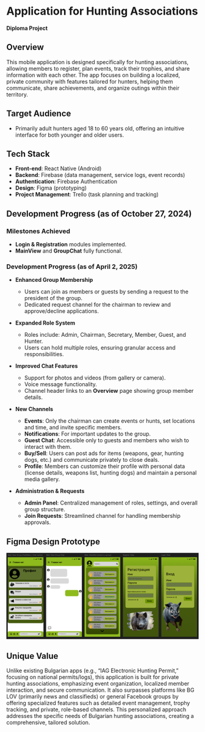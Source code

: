 # Application for Hunting Associations
**Diploma Project**

## Overview
This mobile application is designed specifically for hunting associations, allowing members to register, plan events, track their trophies, and share information with each other. The app focuses on building a localized, private community with features tailored for hunters, helping them communicate, share achievements, and organize outings within their territory.

## Target Audience
- Primarily adult hunters aged 18 to 60 years old, offering an intuitive interface for both younger and older users.

## Tech Stack
- **Front-end**: React Native (Android)
- **Backend**: Firebase (data management, service logs, event records)
- **Authentication**: Firebase Authentication
- **Design**: Figma (prototyping)
- **Project Management**: Trello (task planning and tracking)

## Development Progress (as of October 27, 2024)
### Milestones Achieved
- **Login & Registration** modules implemented.
- **MainView** and **GroupChat** fully functional.

### Development Progress (as of April 2, 2025)
- **Enhanced Group Membership**  
  - Users can join as members or guests by sending a request to the president of the group.  
  - Dedicated request channel for the chairman to review and approve/decline applications.

- **Expanded Role System**  
  - Roles include: Admin, Chairman, Secretary, Member, Guest, and Hunter.  
  - Users can hold multiple roles, ensuring granular access and responsibilities.

- **Improved Chat Features**  
  - Support for photos and videos (from gallery or camera).  
  - Voice message functionality.  
  - Channel header links to an **Overview** page showing group member details.

- **New Channels**  
  - **Events**: Only the chairman can create events or hunts, set locations and time, and invite specific members.  
  - **Notifications**: For important updates to the group.  
  - **Guest Chat**: Accessible only to guests and members who wish to interact with them.  
  - **Buy/Sell**: Users can post ads for items (weapons, gear, hunting dogs, etc.) and communicate privately to close deals.  
  - **Profile**: Members can customize their profile with personal data (license details, weapons list, hunting dogs) and maintain a personal media gallery.

- **Administration & Requests**  
  - **Admin Panel**: Centralized management of roles, settings, and overall group structure.  
  - **Join Requests**: Streamlined channel for handling membership approvals.

## Figma Design Prototype
![Design Prototype Screenshot](/image.png)

## Unique Value
Unlike existing Bulgarian apps (e.g., “IAG Electronic Hunting Permit,” focusing on national permits/logs), this application is built for private hunting associations, emphasizing event organization, localized member interaction, and secure communication. It also surpasses platforms like BG LOV (primarily news and classifieds) or general Facebook groups by offering specialized features such as detailed event management, trophy tracking, and private, role-based channels. This personalized approach addresses the specific needs of Bulgarian hunting associations, creating a comprehensive, tailored solution.
